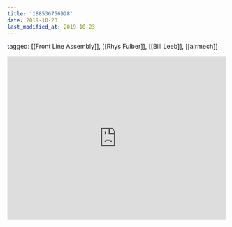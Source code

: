 ```yaml
---
title: '188536756928'
date: 2019-10-23
last_modified_at: 2019-10-23
---
```

tagged: [[Front Line Assembly]], [[Rhys Fulber]], [[Bill Leeb]], [[airmech]]
<iframe allow="accelerometer; autoplay; clipboard-write; encrypted-media; gyroscope; picture-in-picture" allowfullscreen="" frameborder="0" height="375" id="youtube_iframe" src="https://www.youtube.com/embed/VkfkrrrVZ5c?feature=oembed&amp;enablejsapi=1&amp;origin=https://safe.txmblr.com&amp;wmode=opaque" width="500"></iframe>
